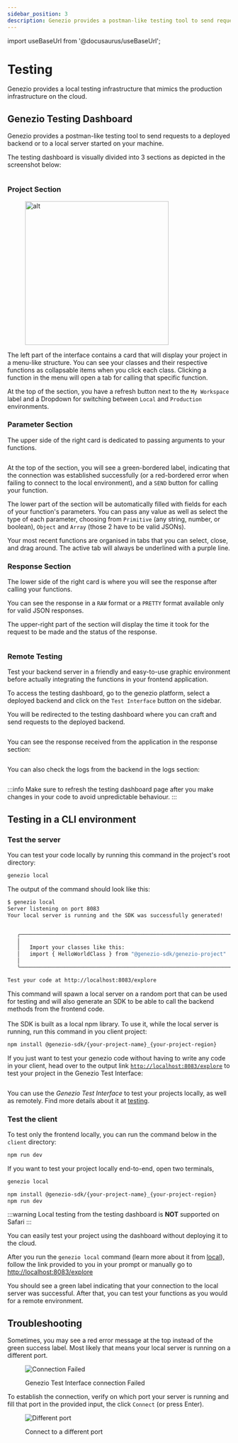 ```yaml
---
sidebar_position: 3
description: Genezio provides a postman-like testing tool to send requests to a deployed backend or to a local server started on your machine.
---
```


import useBaseUrl from '@docusaurus/useBaseUrl';

# Testing

<head>
  <title>Local Testing Infrastructure</title>
</head>

Genezio provides a local testing infrastructure that mimics the production infrastructure on the cloud.

## Genezio Testing Dashboard

Genezio provides a postman-like testing tool to send requests to a deployed backend or to a local server started on your machine.

The testing dashboard is visually divided into 3 sections as depicted in the screenshot below:

<figure style={{textAlign:"center", marginLeft:"0"}}><img style={{cursor:"pointer"}} src={useBaseUrl("/img/image (5).webp")} alt=""/><figcaption></figcaption></figure>

### Project Section

<figure style={{textAlign:"center", marginLeft:"0"}}><img style={{cursor:"pointer"}} src={useBaseUrl("/img/image (4).webp")} alt="alt" width="324"/><figcaption></figcaption></figure>

The left part of the interface contains a card that will display your project in a menu-like structure. You can see your classes and their respective functions as collapsable items when you click each class. Clicking a function in the menu will open a tab for calling that specific function.

At the top of the section, you have a refresh button next to the `My Workspace` label and a Dropdown for switching between `Local` and `Production` environments.

### Parameter Section

The upper side of the right card is dedicated to passing arguments to your functions.

<figure style={{textAlign:"center", marginLeft:"0"}}><img style={{cursor:"pointer"}} src={useBaseUrl("/img/image (6).webp")} alt=""/><figcaption></figcaption></figure>

At the top of the section, you will see a green-bordered label, indicating that the connection was established successfully (or a red-bordered error when failing to connect to the local environment), and a `SEND` button for calling your function.

The lower part of the section will be automatically filled with fields for each of your function's parameters. You can pass any value as well as select the type of each parameter, choosing from `Primitive` (any string, number, or boolean), `Object` and `Array` (those 2 have to be valid JSONs).

Your most recent functions are organised in tabs that you can select, close, and drag around. The active tab will always be underlined with a purple line.&#x20;

### Response Section

The lower side of the right card is where you will see the response after calling your functions.

You can see the response in a `RAW` format or a `PRETTY` format available only for valid JSON responses.

The upper-right part of the section will display the time it took for the request to be made and the status of the response.

<figure style={{textAlign:"center", marginLeft:"0"}}><img style={{cursor:"pointer"}} src={useBaseUrl("/img/image (7).webp")} alt=""/><figcaption></figcaption></figure>

### Remote Testing

Test your backend server in a friendly and easy-to-use graphic environment before actually integrating the functions in your frontend application.

To access the testing dashboard, go to the genezio platform, select a deployed backend and click on the `Test Interface` button on the sidebar.

You will be redirected to the testing dashboard where you can craft and send requests to the deployed backend.&#x20;

<figure style={{textAlign:"center", marginLeft:"0"}}><img style={{cursor:"pointer"}} src={useBaseUrl("/img/image (1) (1).webp")} alt=""/><figcaption></figcaption></figure>

You can see the response received from the application in the response section:

<figure style={{textAlign:"center", marginLeft:"0"}}><img style={{cursor:"pointer"}} src={useBaseUrl("/img/image (2) (1).webp")} alt=""/><figcaption></figcaption></figure>

You can also check the logs from the backend in the logs section:

<figure style={{textAlign:"center", marginLeft:"0"}}><img style={{cursor:"pointer"}} src={useBaseUrl("/img/image (3).webp")} alt=""/><figcaption></figcaption></figure>

<!-- :::info -->

:::info
Make sure to refresh the testing dashboard page after you make changes in your code to avoid unpredictable behaviour.
:::

<!-- ::: -->

## Testing in a CLI environment

### Test the server

You can test your code locally by running this command in the project's root directory:

```bash
genezio local
```

The output of the command should look like this:

```bash
$ genezio local
Server listening on port 8083
Your local server is running and the SDK was successfully generated!


   ╭────────────────────────────────────────────────────────────────────╮
   │                                                                    │
   │   Import your classes like this:                                   │
   │   import { HelloWorldClass } from "@genezio-sdk/genezio-project"   │
   │                                                                    │
   ╰────────────────────────────────────────────────────────────────────╯

Test your code at http://localhost:8083/explore
```

This command will spawn a local server on a random port that can be used for testing and will also generate an SDK to be able to call the backend methods from the frontend code.\
\
The SDK is built as a local npm library. To use it, while the local server is running, run this command in you client project:

```bash
npm install @genezio-sdk/{your-project-name}_{your-project-region}
```

If you just want to test your genezio code without having to write any code in your client, head over to the output link [`http://localhost:8083/explore`](http://localhost:8083/explore) to test your project in the Genezio Test Interface:

<figure style={{textAlign:"center", marginLeft:"0"}}><img style={{cursor:"pointer"}} src={useBaseUrl("/img/Screenshot 2023-08-11 at 19.28.34.webp")} alt=""/><figcaption></figcaption></figure>

You can use the _Genezio Test Interface_ to test your projects locally, as well as remotely. Find more details about it at [testing](/docs/features/testing).

### Test the client

To test only the frontend locally, you can run the command below in the `client` directory:

<!-- {% code title="./project-root/client" %} -->

```bash title="./project-root/client"
npm run dev
```

<!-- {% endcode %} -->

If you want to test your project locally end-to-end, open two terminals,

<!-- {% code title="./project-root" %} -->

```bash title="./project-root"
genezio local
```

<!-- {% endcode %} -->

<!-- {% code title="./project-root/client" %} -->

```bash title="./project-root/client"
npm install @genezio-sdk/{your-project-name}_{your-project-region}
npm run dev
```

<!-- {% endcode %} -->

<!-- {% hint style="warning" %} -->

:::warning
Local testing from the testing dashboard is **NOT** supported on Safari
:::

<!-- ::: -->

You can easily test your project using the dashboard without deploying it to the cloud.&#x20;

After you run the `genezio local` command (learn more about it from [local](/docs/cli-tool/cli-commands/local "mention")), follow the link provided to you in your prompt or manually go to[ http://localhost:8083/explore](http://localhost:8083/explore)

You should see a green label indicating that your connection to the local server was successful. After that, you can test your functions as you would for a remote environment.

## Troubleshooting

Sometimes, you may see a red error message at the top instead of the green success label. Most likely that means your local server is running on a different port.&#x20;

<figure style={{textAlign:"center", marginLeft:"0"}}><img style={{cursor:"pointer"}} src={useBaseUrl("/img/image (39).webp")} alt="Connection Failed"/><figcaption><p>Genezio Test Interface connection Failed</p></figcaption></figure>

To establish the connection, verify on which port your server is running and fill that port in the provided input, the click `Connect` (or press Enter).

<figure style={{textAlign:"center", marginLeft:"0"}}><img style={{cursor:"pointer"}} src={useBaseUrl("/img/image (19).webp")} alt="Different port"/><figcaption><p>Connect to a different port</p></figcaption></figure>
